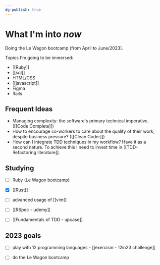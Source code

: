 ```yaml
---
dg-publish: true
---
```

# What I'm into *now*

Doing the Le Wagon bootcamp (from April to June/2023).

Topics I'm going to be immersed:

- [[Ruby]]
- [[sql]]
- HTML/CSS
- [[javascript]]
- Figma
- Rails


## Frequent Ideas

- Managing complexity: the software's primary technical imperative. ([[Code Complete]])
- How to encourage co-workers to care about the quality of their work, despite business pressure? ([[Clean Coder]])
- How can I integrate TDD techniques in my workflow? Have it as a second nature. To achieve this I need to invest time in [[TDD-Refactoring literature]].


## Studying

- [ ] Ruby (Le Wagon bootcamp)
- [x] [[Rust]]
- [ ] advanced usage of [[vim]]
- [ ] [[RSpec - udemy]]
- [ ] [[Fundamentals of TDD - upcase]]


## 2023 goals

- [ ] play with 12 programming languages - [[exercism - 12in23 challenge]]
- [ ] do the Le Wagon bootcamp


